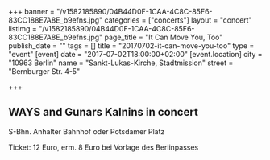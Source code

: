 +++
banner = "/v1582185890/04B44D0F-1CAA-4C8C-85F6-83CC188E7A8E_b9efns.jpg"
categories = ["concerts"]
layout = "concert"
listimg = "/v1582185890/04B44D0F-1CAA-4C8C-85F6-83CC188E7A8E_b9efns.jpg"
page_title = "It Can Move You, Too"
publish_date = ""
tags = []
title = "20170702-it-can-move-you-too"
type = "event"
[event]
date = "2017-07-02T18:00:00+02:00"
[event.location]
city = "10963 Berlin"
name = "Sankt-Lukas-Kirche, Stadtmission"
street = "Bernburger Str. 4-5"

+++
## WAYS and Gunars Kalnins in concert

S-Bhn. Anhalter Bahnhof oder Potsdamer Platz

Ticket: 12 Euro, erm. 8 Euro bei Vorlage des Berlinpasses